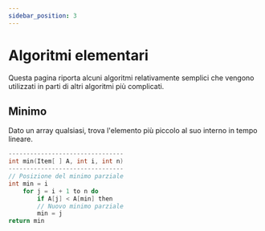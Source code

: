 ```yaml
---
sidebar_position: 3
---
```


# Algoritmi elementari
Questa pagina riporta alcuni algoritmi relativamente semplici che vengono utilizzati in parti di altri algoritmi più complicati.

## Minimo

Dato un array qualsiasi, trova l'elemento più piccolo al suo interno in tempo lineare.
```cpp
--------------------------------
int min(Item[ ] A, int i, int n)
--------------------------------
// Posizione del minimo parziale
int min = i
    for j = i + 1 to n do
        if A[j] < A[min] then
        // Nuovo minimo parziale
        min = j
return min
```